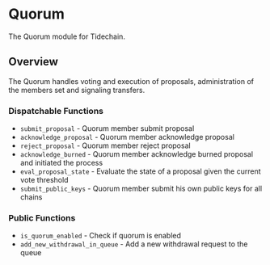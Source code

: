 # Quorum

The Quorum module for Tidechain.

## Overview

The Quorum handles voting and execution of proposals, administration
of the members set and signaling transfers.

### Dispatchable Functions

- `submit_proposal` - Quorum member submit proposal
- `acknowledge_proposal` - Quorum member acknowledge proposal
- `reject_proposal` - Quorum member reject proposal
- `acknowledge_burned` - Quorum member acknowledge burned proposal and initiated the process
- `eval_proposal_state` - Evaluate the state of a proposal given the current vote threshold
- `submit_public_keys` - Quorum member submit his own public keys for all chains

### Public Functions

- `is_quorum_enabled` - Check if quorum is enabled
- `add_new_withdrawal_in_queue` - Add a new withdrawal request to the queue
